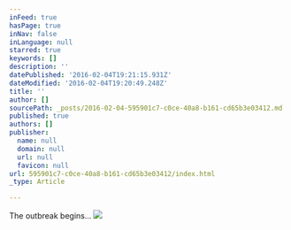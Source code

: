 ```yaml
---
inFeed: true
hasPage: true
inNav: false
inLanguage: null
starred: true
keywords: []
description: ''
datePublished: '2016-02-04T19:21:15.931Z'
dateModified: '2016-02-04T19:20:49.248Z'
title: ''
author: []
sourcePath: _posts/2016-02-04-595901c7-c0ce-40a8-b161-cd65b3e03412.md
published: true
authors: []
publisher:
  name: null
  domain: null
  url: null
  favicon: null
url: 595901c7-c0ce-40a8-b161-cd65b3e03412/index.html
_type: Article

---
```

The outbreak begins... ![](https://the-grid-user-content.s3-us-west-2.amazonaws.com/88c9cb2f-c440-4957-a03b-3f802a102cac.jpg)
